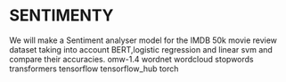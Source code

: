 # SENTIMENTY
We will make a Sentiment analyser model for the IMDB 50k movie review dataset taking into account BERT,logistic regression and linear svm and compare their accuracies.
omw-1.4
wordnet
wordcloud
stopwords
transformers
tensorflow
tensorflow_hub
torch